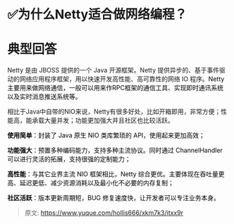 # ✅为什么Netty适合做网络编程？

# 典型回答
Netty 是由 JBOSS 提供的一个 Java 开源框架。Netty 提供异步的、基于事件驱动的网络应用程序框架，用以快速开发高性能、高可靠性的网络 IO 程序。<font style="color:black;">Netty 主要用来做网络通信，一般可以用来作RPC框架的通信工具、实现即时通讯系统以及实时消息推送系统等。</font>



相比于Java中自带的NIO来说，Netty有很多好处，比如开箱即用，非常方便；性能高，能承载大量并发；功能更加强大并且社区也比较活跃。



**<font style="color:black;">使用简单</font>**<font style="color:black;">：封装了 Java 原生 NIO 类库繁琐的 API，使用起来更加高效；</font>

**<font style="color:black;">功能强大</font>**<font style="color:black;">：预置多种编码能力，支持多种主流协议。同时通过 ChannelHandler 可以进行灵活的拓展，支持很强的定制能力；</font>

**<font style="color:black;">高性能</font>**<font style="color:black;">：与其它业界主流 NIO 框架相比，Netty 综合更优。主要体现在吞吐量更高、延迟更低、减少资源消耗以及最小化不必要的内存复制；</font>

**<font style="color:black;">社区活跃</font>**<font style="color:black;">：版本更新周期短，BUG 修复速度快，让开发者可以专注业务本身。</font>





> 原文: <https://www.yuque.com/hollis666/xkm7k3/itxx9r>